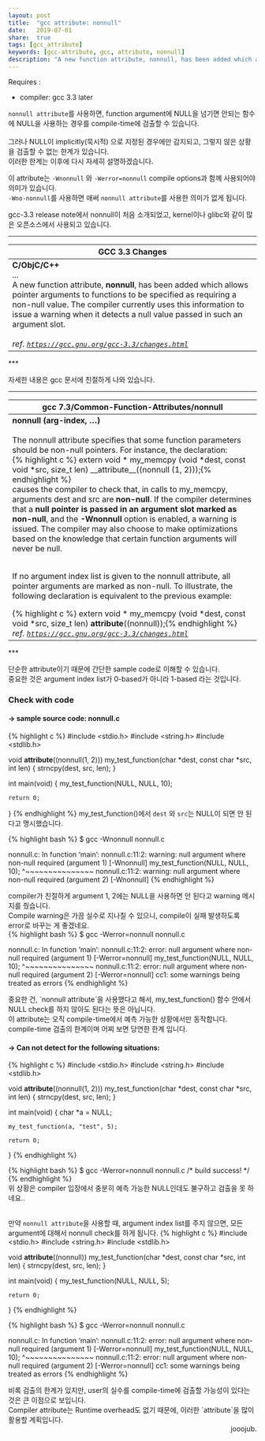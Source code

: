 ```yaml
---
layout: post
title:  "gcc attribute: nonnull"
date:   2019-07-01
share:	true
tags: [gcc_attribute]
keywords: [gcc-attribute, gcc, attribute, nonnull]
description: "A new function attribute, nonnull, has been added which allows pointer arguments to functions to be specified as requiring a non-null value."
---
```


Requires :
 * compiler: gcc 3.3 later

`nonnull attribute`를 사용하면, function argument에 NULL을 넘기면 안되는 함수에 NULL을 사용하는 경우를 compile-time에 검출할 수 있습니다.<br><br>
그러나 NULL이 implicitly(묵시적) 으로 지정된 경우에만 감지되고, 그렇지 않은 상황을 검출할 수 없는 한계가 있습니다.<br>
이러한 한계는 이후에 다시 자세히 설명하겠습니다.

이 attribute는 `-Wnonnull` 와 `-Werror=nonnull` compile options과 함께 사용되어야 의미가 있습니다.<br>
`-Wno-nonnull`를 사용하면 애써 `nonnull attribute`를 사용한 의미가 없게 됩니다.<br>

gcc-3.3 release note에서 nonnull이 처음 소개되었고, kernel이나 glibc와 같이 많은 오픈소스에서 사용되고 있습니다. 

***
<table>
    <thead>
        <tr>
            <th>GCC 3.3 Changes</th>
        </tr>
    </thead>
    <tbody>
        <tr>
            <td>
              <b>C/ObjC/C++</b><br>
              ...<br>
              A new function attribute, <b>nonnull</b>, has been added which allows pointer arguments to functions to be specified as requiring a non-null value. The compiler currently uses this information to issue a warning when it detects a null value passed in such an argument slot.
              <br><br>
              <cite>ref. <a href="https://gcc.gnu.org/gcc-3.3/changes.html"><code>https://gcc.gnu.org/gcc-3.3/changes.html</code></a></cite>
            </td>
        </tr>
    </tbody>
</table>
***

자세한 내용은 gcc 문서에 친절하게 나와 있습니다.

***
<table>
    <thead>
        <tr>
            <th>gcc 7.3/Common-Function-Attributes/nonnull</th>
        </tr>
    </thead>
    <tbody>
        <tr>
            <td>
              <b>nonnull (arg-index, …)</b><br><br>
              The nonnull attribute specifies that some function parameters should be non-null pointers. For instance, the declaration:
              <div class="noline" markdown="1">
              {% highlight c %}
extern void *
    my_memcpy (void *dest, const void *src, size_t len)
    __attribute__((nonnull (1, 2)));{% endhighlight %}</div>
causes the compiler to check that, in calls to my_memcpy, arguments dest and src are <b>non-null</b>. If the compiler determines that a <b>null pointer is passed in an argument slot marked as non-null</b>, and the <b>-Wnonnull</b> option is enabled, a warning is issued. The compiler may also choose to make optimizations based on the knowledge that certain function arguments will never be null.<br><br>

If no argument index list is given to the nonnull attribute, all pointer arguments are marked as non-null. To illustrate, the following declaration is equivalent to the previous example:
              <div class="noline" markdown="1">
              {% highlight c %}
extern void *
    my_memcpy (void *dest, const void *src, size_t len)
    __attribute__((nonnull));{% endhighlight %}</div>
              <cite>ref. <a href="https://gcc.gnu.org/gcc-3.3/changes.html"><code>https://gcc.gnu.org/gcc-3.3/changes.html</code></a></cite>
            </td>
        </tr>
    </tbody>
</table>
***

단순한 attribute이기 때문에 간단한 sample code로 이해할 수 있습니다.<br>
중요한 것은 argument index list가 0-based가 아니라 1-based 라는 것입니다.

### Check with code
#### -> sample source code: nonnull.c
{% highlight c %}
#include <stdio.h>
#include <string.h>
#include <stdlib.h>

void __attribute__((nonnull(1, 2)))
  my_test_function(char *dest, const char *src, int len) {
	strncpy(dest, src, len);
}

int main(void) {
	my_test_function(NULL, NULL, 10);

	return 0;
}
{% endhighlight %}
my_test_function()에서 `dest` 와 `src`는 NULL이 되면 안 된다고 명시했습니다.
<div class="noline" markdown="1">
{% highlight bash %}
$ gcc -Wnonnull nonnull.c

nonnull.c: In function ‘main’:
nonnull.c:11:2: warning: null argument where non-null required
										(argument 1) [-Wnonnull]
  my_test_function(NULL, NULL, 10);
  ^~~~~~~~~~~~~~~~
nonnull.c:11:2: warning: null argument where non-null required
										(argument 2) [-Wnonnull]
{% endhighlight %}
</div>
compiler가 친절하게 argument 1, 2에는 NULL을 사용하면 안 된다고 warning 메시지를 줬습니다.<br>
Compile warning은 가끔 실수로 지나칠 수 있으니, compile이 실패 발생하도록 error로 바꾸는 게 좋겠네요.<br>
<div class="noline" markdown="1">
{% highlight bash %}
$ gcc -Werror=nonnull nonnull.c

nonnull.c: In function ‘main’:
nonnull.c:11:2: error: null argument where non-null required
										(argument 1) [-Werror=nonnull]
  my_test_function(NULL, NULL, 10);
  ^~~~~~~~~~~~~~~~
nonnull.c:11:2: error: null argument where non-null required
										(argument 2) [-Werror=nonnull]
cc1: some warnings being treated as errors
{% endhighlight %}
</div>
중요한 건, `nonnull attribute`을 사용했다고 해서, my_test_function() 함수 안에서 NULL check를 하지 않아도 된다는 뜻은 아닙니다.<br>
이 attribute는 오직 compile-time에서 예측 가능한 상황에서만 동작합니다.<br>
compile-time 검출의 한계이며 어찌 보면 당연한 한계 입니다.<br>

#### -> Can not detect for the following situations:
{% highlight c %}
#include <stdio.h>
#include <string.h>
#include <stdlib.h>

void __attribute__((nonnull(1, 2)))
		my_test_function(char *dest, const char *src, int len) {
	strncpy(dest, src, len);
}

int main(void) {
	char *a = NULL;

	my_test_function(a, "test", 5);

	return 0;
}
{% endhighlight %}
<div class="noline" markdown="1">
{% highlight bash %}
$ gcc -Werror=nonnull nonnull.c
/* build success! */
{% endhighlight %}
</div>
위 상황은 compiler 입장에서 충분히 예측 가능한 NULL인데도 불구하고 검출을 못 하네요..<br><br>

만약 `nonnull attribute`을 사용할 때, argument index list를 주지 않으면, 모든 argument에 대해서 nonnull check를 하게 됩니다.
{% highlight c %}
#include <stdio.h>
#include <string.h>
#include <stdlib.h>

void __attribute__((nonnull))
		my_test_function(char *dest, const char *src, int len) {
	strncpy(dest, src, len);
}

int main(void) {
	my_test_function(NULL, NULL, 5);

	return 0;
}
{% endhighlight %}
<div class="noline" markdown="1">
{% highlight bash %}
$ gcc -Werror=nonnull nonnull.c

nonnull.c: In function ‘main’:
nonnull.c:11:2: error: null argument where non-null required
										(argument 1) [-Werror=nonnull]
  my_test_function(NULL, NULL, 10);
  ^~~~~~~~~~~~~~~~
nonnull.c:11:2: error: null argument where non-null required
										(argument 2) [-Werror=nonnull]
cc1: some warnings being treated as errors
{% endhighlight %}
</div>
비록 검출의 한계가 있지만, user의 실수를 compile-time에 검출할 가능성이 있다는 것은 큰 이점으로 보입니다.<br>
Compiler attribute는 Runtime overhead도 없기 때문에, 이러한 `attribute`을 많이 활용할 계획입니다.<br>
<div align="right">
jooojub.
</div>
